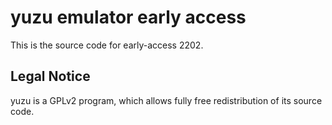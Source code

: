 yuzu emulator early access
=============

This is the source code for early-access 2202.

## Legal Notice

yuzu is a GPLv2 program, which allows fully free redistribution of its source code.